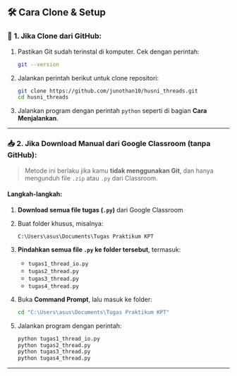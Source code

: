 ## 🛠️ Cara Clone & Setup

### 🔁 **1. Jika Clone dari GitHub:**

1. Pastikan Git sudah terinstal di komputer.
   Cek dengan perintah:

   ```bash
   git --version
   ```

2. Jalankan perintah berikut untuk clone repositori:

   ```bash
   git clone https://github.com/junothan10/husni_threads.git
   cd husni_threads
   ```

3. Jalankan program dengan perintah `python` seperti di bagian **Cara Menjalankan**.

---

### 📥 **2. Jika Download Manual dari Google Classroom (tanpa GitHub):**

> Metode ini berlaku jika kamu **tidak menggunakan Git**, dan hanya mengunduh file `.zip` atau `.py` dari Classroom.

#### Langkah-langkah:

1. **Download semua file tugas (`.py`)** dari Google Classroom

2. Buat folder khusus, misalnya:

   ```
   C:\Users\asus\Documents\Tugas Praktikum KPT
   ```

3. **Pindahkan semua file `.py` ke folder tersebut**, termasuk:

   - `tugas1_thread_io.py`
   - `tugas2_thread.py`
   - `tugas3_thread.py`
   - `tugas4_thread.py`

4. Buka **Command Prompt**, lalu masuk ke folder:

   ```bash
   cd "C:\Users\asus\Documents\Tugas Praktikum KPT"
   ```

5. Jalankan program dengan perintah:

   ```bash
   python tugas1_thread_io.py
   python tugas2_thread.py
   python tugas3_thread.py
   python tugas4_thread.py
   ```

---
